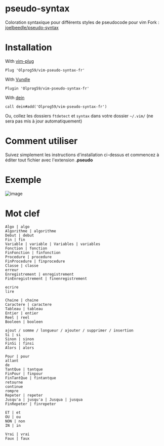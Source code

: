 # pseudo-syntax
Coloration syntaxique pour différents styles de pseudocode pour vim
Fork : [joelbeedle/pseudo-syntax](https://github.com/joelbeedle/pseudo-syntax)

# Installation
With [vim-plug](https://github.com/junegunn/vim-plug)

```
Plug 'Olprog59/vim-pseudo-syntax-fr'
```

With [Vundle](https://github.com/VundleVim/Vundle.vim)

```
Plugin 'Olprog59/vim-pseudo-syntax-fr'
```

With [dein](https://github.com/Shougo/dein.vim)

```
call dein#add('Olprog59/vim-pseudo-syntax-fr')
```

Ou, collez les dossiers ```ftdetect``` et ```syntax``` dans votre dossier ```~/.vim/``` (ne sera pas mis à jour automatiquement)

# Comment utiliser

Suivez simplement les instructions d'installation ci-dessus et commencez à éditer tout fichier avec l'extension **.pseudo**

# Exemple
![image](https://github.com/joelbeedle/pseudo-syntax/blob/main/files/screenshot.jpeg)

# Mot clef
```
Algo | algo 
Algorithme | algorithme
Debut | debut
Fin | fin
Variable | variable | Variables | variables
Fonction | fonction
FinFonction | finfonction
Procedure | procedure 
FinProcedure | finprocedure
Classe | classe
erreur
Enregistrement | enregistrement
FinEnregistrement | finenregistrement

ecrire
lire

Chaine | chaine
Caractere | caractere
Tableau | tableau
Entier | entier
Reel | reel
Booleen | booleen

ajout / somme / longueur / ajouter / supprimer / insertion
Si | si
Sinon | sinon
FinSi | finsi
Alors | alors

Pour | pour
allant
de
TantQue | tantque
FinPour | finpour
FinTantQue | fintantque
retourne
continue
rompre
Repeter | repeter
Jusqu'a | jusqu'a | Jusqua | jusqua
FinRepeter | finrepeter

ET | et
OU | ou
NON | non
IN | in

Vrai | vrai
Faux | faux
```